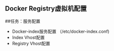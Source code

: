Docker Registry虚拟机配置
--------

##任务：服务配置    
* Docker-index服务配置 （/etc/docker-index.conf)
* Index Vhost配置
* Registry Vhost配置      

###
 






